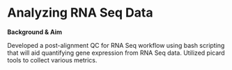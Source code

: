 # Analyzing RNA Seq Data

**Background & Aim**

Developed a post-alignment QC for RNA Seq workflow using bash scripting that will aid quantifying gene expression from RNA Seq data. Utilized picard tools to collect various metrics. 


